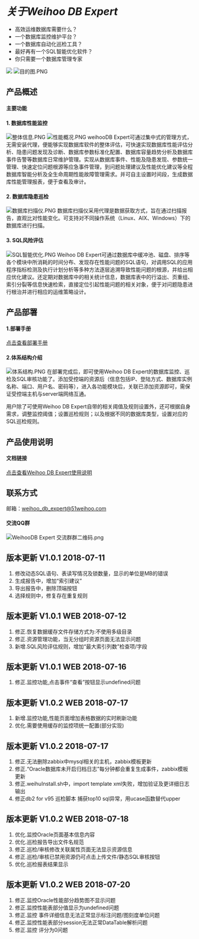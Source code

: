 #  ***关于Weihoo DB Expert***

- 高效运维数据库需要什么？
- 一个数据库监控维护平台？
- 一个数据库自动化巡检工具？
- 最好再有一个SQL智能优化软件？
- 你只需要一个数据库管理专家

![](https://i.loli.net/2018/06/02/5b117c3b7e813.jpg)
![目的图.PNG](https://i.loli.net/2018/06/06/5b17f7ec4f552.png)





## 产品概述

#### 主要功能
                
#### 1. 数据库性能监控
![整体信息.PNG](https://i.loli.net/2018/06/02/5b117f554535e.png)
![性能概况.PNG](https://i.loli.net/2018/06/02/5b117f7a22f80.png)
   weihooDB Expert可通过集中式的管理方式，无需安装代理，便能够实现数据库软件的整体评估，可快速实现数据库性能评估分析、隐患问题发现及诊断、数据库参数标准化配置、数据库容量趋势分析及数据库事件告警等数据库日常维护管理。实现从数据库事件、性能及隐患发现、参数统一管理、快速定位问题根源等应急事件管理，到问题处理建议及性能优化建议等全程数据库智能分析及全生命周期性能故障管理需求。并可自主设置时间段，生成数据库性能管理报表，便于查看及审计。
   
#### 2. 数据库隐患巡检
  ![数据库扫描仪.PNG](https://i.loli.net/2018/06/02/5b1180a78f9e5.png)
  数据库扫描仪采用代理是数据获取方式，旨在通过扫描报告，直观比对性能变化。可支持对不同操作系统（Linux、AIX、Windows）下的数据库进行扫描。
  
#### 3. SQL风险评估
![SQL智能优化.PNG](https://i.loli.net/2018/06/02/5b1181e1c49fd.png)
Weihoo DB Expert可通过数据库中缓冲池、磁盘、排序等各个模块中所消耗的时间分布、发现存在性能问题的SQL语句，对调用SQL的应用程序指标检测及执行计划分析等多种方法逐层追溯导致性能问题的根源，并给出相应优化建议。还定期对数据库中的相关统计信息，数据库表中的行溢出、页重组、索引分裂等信息快速检索，直接定位引起性能问题的相关对象，便于对问题隐患进行根治并进行相应的运维策略设计。




## 产品部署
#### 1.部署手册
[点击查看部署手册](https://github.com/51weihoo/weihoo-DB-Expert/blob/master/%E9%83%A8%E7%BD%B2%E6%89%8B%E5%86%8Cv0.3.md)
#### 2.体系结构介绍
![体系结构.PNG](https://i.loli.net/2018/06/06/5b17904d3f953.png)
在部署完成后，即可使用Weihoo DB Expert的数据库监控、巡检及SQL审核功能了。添加受控端的资源后（信息包括IP、登陆方式、数据库实例名称、端口、用户名、密码等），进入各功能模块后，关联已添加资源即可，需保证受控端主机与server端网络互通。

用户除了可使用Weihoo DB Expert自带的相关阈值及规则设置外，还可根据自身需求，调整监控阈值；设置巡检规则；以及根据不同的数据库类型，设置对应的SQL巡检规则。

## 产品使用说明
#### 文档链接
[点击查看Weihoo DB Expert使用说明](https://github.com/51weihoo/weihoo-DB-Expert/blob/master/Operating%20instructions.md)

## 联系方式
邮箱：<weihoo_db_expert@51weihoo.com>
#### 交流QQ群
![WeihooDB Expert 交流群群二维码.png](https://i.loli.net/2018/06/26/5b31ba44d740b.png)

## 版本更新 V1.0.1 2018-07-11
1. 修改动态SQL语句、表读写情况及锁数量，显示的单位是MB的错误
2. 生成报告中，增加“索引建议”
3. 导出报告中，删除顶端按钮
4. 选择规则中，修复存在重复规则

## 版本更新 V1.0.1 WEB 2018-07-12
1. 修正.恢复数据缓存文件存储方式为:不使用多级目录
2. 修正.资源管理功能，当无分组时资源页面无法显示问题
3. 新增.SQL风险评估规则，增加“最大索引列数”检查项/字段
## 版本更新 V1.0.1 WEB 2018-07-16
1. 修正.监控功能,点击事件“查看”按钮显示undefined问题
## 版本更新 V1.0.2 WEB 2018-07-17
1. 新增.监控功能,性能页面增加表格数据的实时刷新功能
2. 优化.需要使用缓存的监控项统一配置(部分实现)

## 版本更新 V1.0.2 2018-07-17
1. 修正.无法删除zabbix中mysql相关的主机，zabbix模板更新
2. 修正.“Oracle数据库未开启归档日志”每分钟都会重复生成事件，zabbix模板更新
3. 修正.weihuInstall.sh中，import template xml失败，增加验证及更详细日志输出
4. 修正db2 for v95 巡检脚本 捕获top10 sql异常，用ucase函数替代upper

## 版本更新 V1.0.2 WEB 2018-07-18
1. 优化.监控Oracle页面基本信息内容
2. 优化.巡检报告导出文件名规范
3. 修正.巡检/审核修改关联属性页面无法显示资源信息
4. 修正.巡检/审核已禁用资源仍可点击上传文件/静态SQL审核按钮
5. 优化.巡检报表结果显示

## 版本更新 V1.0.2 WEB 2018-07-20
1. 修正.监控Oracle性能部分趋势图不显示问题
2. 修正.监控性能表部分值显示为undefined问题
3. 修正.监控 事件详细信息无法正常显示标注问题/图刻度单位问题
4. 修正.监控性能表部分session无法正常DataTable解析问题
5. 修正.监控 评分为0问题
